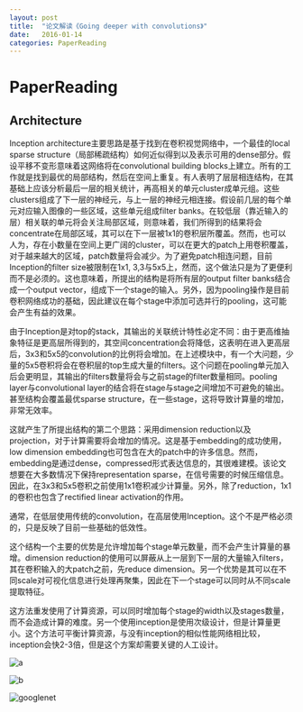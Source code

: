 ```yaml
---
layout: post
title:  "论文解读《Going deeper with convolutions》"
date:   2016-01-14
categories: PaperReading
---
```


# PaperReading

## Architecture

Inception architecture主要思路是基于找到在卷积视觉网络中，一个最佳的local sparse structure（局部稀疏结构）如何近似得到以及表示可用的dense部分。假设平移不变形意味着这网络将在convolutional building blocks上建立。所有的工作就是找到最优的局部结构，然后在空间上重复。有人表明了层层相连结构，在其基础上应该分析最后一层的相关统计，再高相关的单元cluster成单元组。这些clusters组成了下一层的神经元，与上一层的神经元相连接。假设前几层的每个单元对应输入图像的一些区域，这些单元组成filter banks。在较低层（靠近输入的层）相关联的单元将会关注局部区域，则意味着，我们所得到的结果将会concentrate在局部区域，其可以在下一层被1x1的卷积层所覆盖。然而，也可以人为，存在小数量在空间上更广阔的cluster，可以在更大的patch上用卷积覆盖，对于越来越大的区域，patch数量将会减少。为了避免patch相连问题，目前Inception的filter size被限制在1x1, 3,3与5x5上，然而，这个做法只是为了更便利而不是必须的。这也意味着，所提出的结构是将所有层的output filter banks结合成一个output vector，组成下一个stage的输入。另外，因为pooling操作是目前卷积网络成功的基础，因此建议在每个stage中添加可选并行的pooling，这可能会产生有益的效果。

由于Inception是对top的stack，其输出的关联统计特性必定不同：由于更高维抽象特征是更高层所得到的，其空间concentration会将降低，这表明在进入更高层后，3x3和5x5的convolution的比例将会增加。在上述模块中，有一个大问题，少量的5x5卷积将会在卷积层的top生成大量的filters。这个问题在pooling单元加入后会更明显，其输出的filters数量将会与之前stage的filter数量相同。pooling layer与convolutional layer的结合将在stage与stage之间增加不可避免的输出。甚至结构会覆盖最优sparse structure，在一些stage，这将导致计算量的增加，非常无效率。

这就产生了所提出结构的第二个思路：采用dimension reduction以及projection，对于计算需要将会增加的情况。这是基于embedding的成功使用，low dimension embedding也可包含在大的patch中的许多信息。然而，embedding是通过dense，compressed形式表达信息的，其很难建模。该论文想要在大多数情况下保持representation sparse，在信号需要的时候压缩信息。因此，在3x3和5x5卷积之前使用1x1卷积减少计算量。另外，除了reduction，1x1的卷积也包含了rectified linear activation的作用。

通常，在低层使用传统的convolution，在高层使用Inception。这个不是严格必须的，只是反映了目前一些基础的低效性。

这个结构一个主要的优势是允许增加每个stage单元数量，而不会产生计算量的暴增。dimension reduction的使用可以屏蔽从上一层到下一层的大量输入filters，其在卷积输入的大patch之前，先reduce dimension。另一个优势是其可以在不同scale对可视化信息进行处理再聚集，因此在下一个stage可以同时从不同scale提取特征。

这方法重发使用了计算资源，可以同时增加每个stage的width以及stages数量，而不会造成计算的难度。另一个使用inception是使用次级设计，但是计算量更小。这个方法可平衡计算资源，与没有inception的相似性能网络相比较，inception会快2-3倍，但是这个方案却需要关键的人工设计。

![a]({{url.site}}/assets/20160114/inceptiona.png)

![b]({{url.site}}/assets/20160114/inceptionb.png)

![googlenet]({{url.site}}/assets/20160114/googlenet.png)